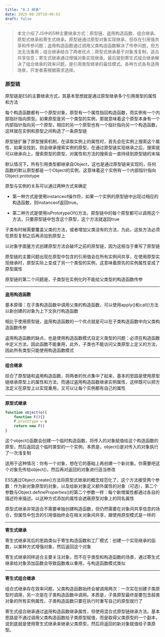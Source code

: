 ```yaml
---
title: "8.3 继承"
date: 2025-08-20T19:49:53
draft: false
---
```


> 本文介绍了JS中的5种主要继承方式：原型链、盗用构造函数、组合继承、原型式继承和寄生式继承。原型链通过原型对象实现继承，但存在引用值共享和传参问题；盗用构造函数通过调用父类构造函数解决了传参问题，但方法无法重用；组合继承结合了两者优点；原型式继承基于对象浅复制，适合共享信息；寄生式继承通过增强对象实现继承。最后提到寄生式组合继承解决了组合继承的效率问题，是引用类型继承的最佳模式。各种方式各有适用场景，开发者需根据需求选择。

### 原型链

原型链是ES的主要继承方式，其基本思想就是通过原型继承多个引用类型的属性和方法

每个构造函数都有一个原型对象，原型有一个属性指回构造函数，而实例有一个内部指针指向原型。如果原型是另一个类型的实例，那就意味着这个原型本身有一个内部指针指向另一个原型，相应的另一个原型也有一个指针指向另一个构造函数，这样就在实例和原型之间构造了一条原型链

原型链扩展了原型搜索机制，在读取实例上的属性时，首先会在实例上搜索这个属性，如果没找到，则会继承搜索实例的原型，在通过原型链实现继承之后，搜索就可以继承向上，搜索原型的原型，对属性和方法的搜索会一直持续到原型链的末端

默认情况下，所有引用类型都继承自Object，这也是通过原型链来实现的，任何函数的默认原型都是一个Object的实例，这意味着这个实例有一个内部指针指向Object.prototype

原型与实例的关系可以通过两种方式来确定

- 第一种方式是使用instanceof操作符，如果一个实例的原型链中出现过相应的构造函数，则instanceof返回true。

- 第二种方式是使用isPrototypeOf()方法，原型链中的每个原型都可以调用这个方法，只要原型链中包含这个原型，这个方法就返回true

子类有时候需要覆盖父类的方法，或者增加父类没有的方法，为此，这些方法必须在原型复制之后再添加到原型上

以对象字面量方式创建原型方法会破坏之前的原型链，因为这相当于重写了原型链

原型链的主要问题出现在原型中包含的引用值会在所有实例间共享，在使用原型实现继承时，原型实际上变成了另一个类型的实例，这意味着原先的实例属性变成了原型属性

原型链的第二个问题是，子类型在实例化时不能给父类型的构造函数传参

---

**盗用构造函数**

基本原理：在子类构造函数中调用父类的构造函数，可以使用apply()和call()方法以新创建的对象为上下文执行构造函数

相比于使用原型链，盗用构造函数的一个优点就是可以在子类构造函数中向父类构造函数传参

盗用构造函数的缺点，也是使用构造函数模式自定义类型的问题：必须在构造函数中定义方法，因此函数不能重用，此外，子类也不能访问父类原型上定义的方法，因此所有类型只能使用构造函数模式

---

**组合继承**

综合了原型链和盗用构造函数，将两者的优点集中了起来，基本的思路是使用原型链继承原型上的属性和方法，而通过盗用构造函数继承实例属性，这样既可以把方法定义在原型上以实现重用，又可以让每个实例都有自己的属性

---

**原型式继承**

```js
function object(o){
    function F(){}
    F.prototype = o
    return new F()
}
```

这个object()函数会创建一个临时构造函数，将传入的对象赋值给这个构造函数的原型，然后返回这个临时类型的一个实例，本质是，object()是对传入的对象执行了一次浅复制

适用于这种情况：你有一个对象，想在它的基础上再创建一个新对象。你需要吧这个对象先传给object()，然后再对返回的对象进行适当修改

ES5通过Object.create()方法将原型式继承的概念规范化了，这个方法接受两个参数：作为新对象原型的对象，以及给新对象定义额外属性的对象（可选），第二个参数与Object.defineProperties()的第二个参数一样：每个新增属性都通过各自的描述符来描述。以这种方式添加的属性会遮蔽原型对象上的同名属性

原型式继承非常适合不需要单独创建构造函数，但仍然需要在对象间共享信息的场合，但属性中包含的引用值始终会在相关对象间共享，跟使用原型模式是一样的

---

**寄生式继承**

寄生式继承背后的思路类似于寄生构造函数和工厂模式：创建一个实现继承的函数，以某种方式增强对象，然后返回这个对象

寄生式继承同样适合主要关注对象，而不在乎类型和构造函数的场景，通过寄生式继承给对象添加函数会导致函数难以重用，与构造函数模式类似

---

**寄生式组合继承**

组合式继承存在效率问题，父类构造函数始终会被调用两次：一次实在创建子类原型时调用，另一次是在子类构造函数中调用。本质是，子类原型最终是要包含超类对象的所有实例属性，子类构造函数只要在执行时重写自己的原型就行了

寄生式组合继承通过盗用构造函数继承属性，但使用混合式原型链继承方法。基本思路是不通过调用父类构造函数给子类原型赋值，而是取得父类原型的一个副本，说到底就是使用寄生式继承来继承父类原型，然后将返回的新对象赋值给子类原型。